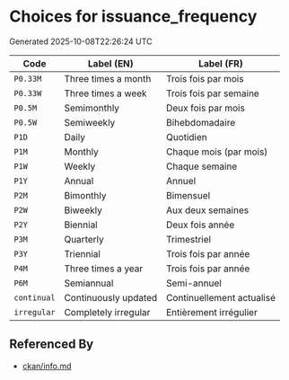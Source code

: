 # Choices for issuance_frequency

Generated 2025-10-08T22:26:24 UTC

| Code | Label (EN) | Label (FR) |
|------|------------|------------|
| `P0.33M` | Three times a month | Trois fois par mois |
| `P0.33W` | Three times a week | Trois fois par semaine |
| `P0.5M` | Semimonthly | Deux fois par mois |
| `P0.5W` | Semiweekly | Bihebdomadaire |
| `P1D` | Daily | Quotidien |
| `P1M` | Monthly | Chaque mois (par mois) |
| `P1W` | Weekly | Chaque semaine |
| `P1Y` | Annual | Annuel |
| `P2M` | Bimonthly | Bimensuel |
| `P2W` | Biweekly | Aux deux semaines |
| `P2Y` | Biennial | Deux fois année |
| `P3M` | Quarterly | Trimestriel |
| `P3Y` | Triennial | Trois fois par année |
| `P4M` | Three times a year | Trois fois par année |
| `P6M` | Semiannual | Semi-annuel |
| `continual` | Continuously updated | Continuellement actualisé |
| `irregular` | Completely irregular | Entièrement irrégulier |


## Referenced By

- [ckan/info.md](../ckan/info.md)
